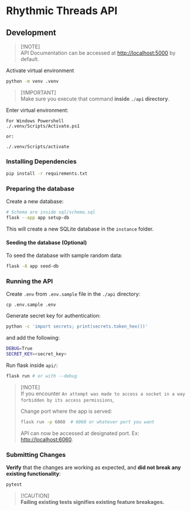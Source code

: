 # Rhythmic Threads API

## Development

> [!NOTE]\
> API Documentation can be accessed at [http://localhost:5000](http://localhost:5000) by default.

Activate virtual environment

```sh
python -m venv .venv
```

> [!IMPORTANT]\
> Make sure you execute that command **inside `./api` directory**.

Enter virtual environment:

```
For Windows Powershell
./.venv/Scripts/Activate.ps1

or:

./.venv/Scripts/activate
```

### Installing Dependencies

```sh
pip install -r requirements.txt
```

### Preparing the database

Create a new database:

```sh
# Schema are inside sql/schema.sql
flask --app app setup-db
```

This will create a new SQLite database in the `instance` folder.

#### Seeding the database (Optional)

To seed the database with sample random data:

```sh
flask -A app seed-db
```

### Running the API

Create `.env` from `.env.sample` file in the `./api` directory:

```shell
cp .env.sample .env
```

Generate secret key for authentication:

```sh
python -c 'import secrets; print(secrets.token_hex())'
```

and add the following:

```sh
DEBUG=True
SECRET_KEY=<secret_key>
```

Run flask inside `api/`:

```sh
flask run # or with --debug
```

> [!NOTE]\
> If you encounter `An attempt was made to access a socket in a way forbidden by its access permissions`,
>
> Change port where the app is served:
>
> ```sh
> flask run -p 6060  # 6060 or whatever port you want
> ```
>
> API can now be accessed at designated port. Ex: [http://localhost:6060](http://localhost:6060).


### Submitting Changes

**Verify** that the changes are working as expected,
and **did not break any existing functionality**:

```sh
pytest
```

> [!CAUTION]\
> **Failing existing tests signifies existing feature breakages.**
